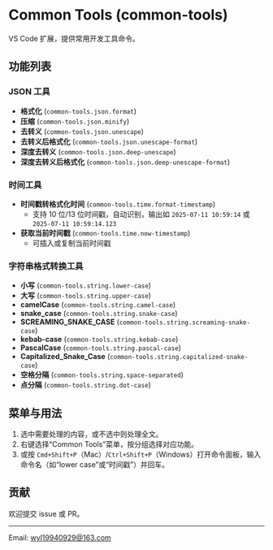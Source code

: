 # Common Tools (common-tools)

VS Code 扩展，提供常用开发工具命令。

## 功能列表

### JSON 工具
- **格式化** (`common-tools.json.format`)
- **压缩** (`common-tools.json.minify`)
- **去转义** (`common-tools.json.unescape`)
- **去转义后格式化** (`common-tools.json.unescape-format`)
- **深度去转义** (`common-tools.json.deep-unescape`)
- **深度去转义后格式化** (`common-tools.json.deep-unescape-format`)

### 时间工具
- **时间戳转格式化时间** (`common-tools.time.format-timestamp`)
  - 支持 10 位/13 位时间戳，自动识别，输出如 `2025-07-11 10:59:14` 或 `2025-07-11 10:59:14.123`
- **获取当前时间戳** (`common-tools.time.now-timestamp`)
  - 可插入或复制当前时间戳

### 字符串格式转换工具
- **小写** (`common-tools.string.lower-case`)
- **大写** (`common-tools.string.upper-case`)
- **camelCase** (`common-tools.string.camel-case`)
- **snake_case** (`common-tools.string.snake-case`)
- **SCREAMING_SNAKE_CASE** (`common-tools.string.screaming-snake-case`)
- **kebab-case** (`common-tools.string.kebab-case`)
- **PascalCase** (`common-tools.string.pascal-case`)
- **Capitalized_Snake_Case** (`common-tools.string.capitalized-snake-case`)
- **空格分隔** (`common-tools.string.space-separated`)
- **点分隔** (`common-tools.string.dot-case`)

## 菜单与用法
1. 选中需要处理的内容，或不选中则处理全文。
2. 右键选择“Common Tools”菜单，按分组选择对应功能。
3. 或按 `Cmd+Shift+P`（Mac）/`Ctrl+Shift+P`（Windows）打开命令面板，输入命令名（如“lower case”或“时间戳”）并回车。

## 贡献
欢迎提交 issue 或 PR。

---

Email: wyl19940929@163.com
